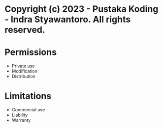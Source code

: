 # Copyright (c) 2023 - Pustaka Koding - Indra Styawantoro. All rights reserved.


# Permissions

- Private use
- Modification
- Distribution


# Limitations

- Commercial use
- Liability
- Warranty
